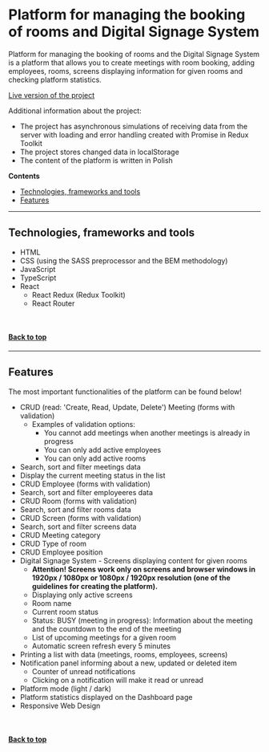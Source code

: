 # **Platform for managing the booking of rooms and Digital Signage System**

Platform for managing the booking of rooms and the Digital Signage System is a platform that allows you to create meetings with room booking, adding employees, rooms, screens displaying information for given rooms and checking platform statistics.

[Live version of the project](https://bartszal2.github.io/reservation-management-platform)

Additional information about the project:
* The project has
asynchronous simulations of receiving data from the server with loading and error handling created with Promise in Redux Toolkit
* The project stores changed data in localStorage
* The content of the platform is written in Polish

**Contents**
* [Technologies, frameworks and tools](#technologies-frameworks-and-tools)
* [Features](#features)

---

## Technologies, frameworks and tools
* HTML
* CSS (using the SASS preprocessor and the BEM methodology)
* JavaScript
* TypeScript
* React
    * React Redux (Redux Toolkit)
    * React Router
<br>

#### [Back to top](#platform-for-managing-the-booking-of-rooms-and-digital-signage-system)
---

## Features
The most important functionalities of the platform can be found below!

* CRUD (read: 'Create, Read, Update, Delete') Meeting (forms with validation)
    * Examples of validation options: 
        * You cannot add meetings when another meetings is already in progress
        * You can only add active employees
        * You can only add active rooms
* Search, sort and filter meetings data
* Display the current meeting status in the list
* CRUD Employee (forms with validation)
* Search, sort and filter employeeres data
* CRUD Room (forms with validation)
* Search, sort and filter rooms data
* CRUD Screen (forms with validation)
* Search, sort and filter screens data 
* CRUD Meeting category
* CRUD Type of room
* CRUD Employee position
* Digital Signage System - Screens displaying content for given rooms
    * **Attention! Screens work only on screens and browser windows in 1920px / 1080px or 1080px / 1920px resolution (one of the guidelines for creating the platform).**
    * Displaying only active screens
    * Room name
    * Current room status
    * Status: BUSY (meeting in progress): Information about the meeting and the countdown to the end of the meeting
    * List of upcoming meetings for a given room
    * Automatic screen refresh every 5 minutes
* Printing a list with data (meetings, rooms, employees, screens)
* Notification panel informing about a new, updated or deleted item
    * Counter of unread notifications
    * Clicking on a notification will make it read or unread
* Platform mode (light / dark)
* Platform statistics displayed on the Dashboard page
* Responsive Web Design

<br>

#### [Back to top](#platform-for-managing-the-booking-of-rooms-and-digital-signage-system)
